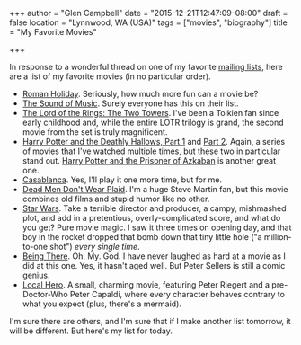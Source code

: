 +++
author = "Glen Campbell"
date = "2015-12-21T12:47:09-08:00"
draft = false
location = "Lynnwood, WA (USA)"
tags = ["movies", "biography"]
title = "My Favorite Movies"

+++

In response to a wonderful thread on one of my favorite 
[mailing lists](/essay/2015/09/the-mailing-list.html),
here are a list of my favorite movies
(in no particular order).

* [Roman Holiday](http://www.imdb.com/title/tt0046250/).
  Seriously, how much more fun can a movie be?
* [The Sound of Music](http://www.imdb.com/title/tt0059742/). 
  Surely everyone has this on their list.
* [The Lord of the Rings: The Two Towers](http://www.imdb.com/title/tt0167261/).
  I've been a Tolkien fan since early childhood and, while the entire
  LOTR trilogy is grand, the second movie from the set is truly
  magnificent. 
* [Harry Potter and the Deathly Hallows, Part 1](http://www.imdb.com/title/tt0926084/)
  and [Part 2](http://www.imdb.com/title/tt1201607/). 
  Again, a series of movies that I've watched multiple times, 
  but these two in particular stand out. 
  [Harry Potter and the Prisoner of Azkaban](http://www.imdb.com/title/tt0304141/) 
  is another great one.
* [Casablanca](http://www.imdb.com/title/tt0034583/). 
  Yes, I'll play it one more time, but for me.
* [Dead Men Don't Wear Plaid](http://www.imdb.com/title/tt0083798/). 
  I'm a huge Steve Martin fan, but this movie combines old films
  and stupid humor like no other. 
* [Star Wars](http://www.imdb.com/title/tt0076759/). 
  Take a terrible director and producer, 
  a campy, mishmashed plot, and add in
  a pretentious, overly-complicated score, and what do you get?
  Pure movie magic.
  I saw it three times on opening day, and that boy in the rocket
  dropped that bomb down that tiny little hole ("a million-to-one shot")
  *every single time*. 
* [Being There](http://www.imdb.com/title/tt0078841/). 
  Oh. My. God. I have never laughed as hard at a movie as I did at this one.
  Yes, it hasn't aged well. 
  But Peter Sellers is still a comic genius. 
* [Local Hero](http://www.imdb.com/title/tt0085859/). 
  A small, charming movie, featuring Peter Riegert and a 
  pre-Doctor-Who Peter Capaldi, where every character 
  behaves contrary to what you expect (plus, there's a mermaid).

I'm sure there are others, and I'm sure that if I make another list tomorrow,
it will be different. But here's my list for today. 
